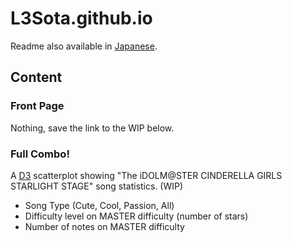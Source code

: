 # L3Sota.github.io

Readme also available in [Japanese](README_ja_JP.md).

## Content

### Front Page

Nothing, save the link to the WIP below.

### Full Combo!

A [D3](https://d3js.org) scatterplot showing "The iDOLM@STER CINDERELLA GIRLS STARLIGHT STAGE" song statistics. (WIP)

- Song Type (Cute, Cool, Passion, All)
- Difficulty level on MASTER difficulty (number of stars)
- Number of notes on MASTER difficulty